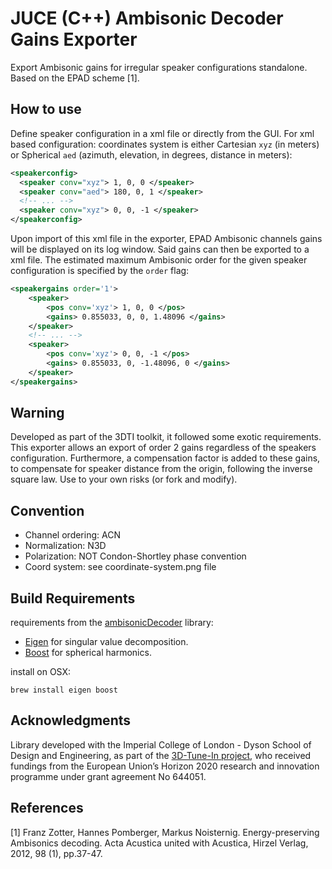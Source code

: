 # JUCE (C++) Ambisonic Decoder Gains Exporter

Export Ambisonic gains for irregular speaker configurations standalone. Based on the EPAD scheme [1].

## How to use

Define speaker configuration in a xml file or directly from the GUI. For xml based configuration: coordinates system is either Cartesian ``xyz`` (in meters) or Spherical ``aed`` (azimuth, elevation, in degrees, distance in meters):

```xml
<speakerconfig>
  <speaker conv="xyz"> 1, 0, 0 </speaker>
  <speaker conv="aed"> 180, 0, 1 </speaker>
  <!-- ... -->
  <speaker conv="xyz"> 0, 0, -1 </speaker>
</speakerconfig>
```
Upon import of this xml file in the exporter, EPAD Ambisonic channels gains will be displayed on its log window. Said gains can then be exported to a xml file. The estimated maximum Ambisonic order for the given speaker configuration is specified by the ``order`` flag:

```xml
<speakergains order='1'>
    <speaker>
        <pos conv='xyz'> 1, 0, 0 </pos>
        <gains> 0.855033, 0, 0, 1.48096 </gains>
    </speaker>
    <!-- ... -->
    <speaker>
        <pos conv='xyz'> 0, 0, -1 </pos>
        <gains> 0.855033, 0, -1.48096, 0 </gains>
    </speaker>
</speakergains>
```

## Warning

Developed as part of the 3DTI toolkit, it followed some exotic requirements. This exporter allows an export of order 2 gains regardless of the speakers configuration. Furthermore, a compensation factor is added to these gains, to compensate for speaker distance from the origin, following the inverse square law. Use to your own risks (or fork and modify).

## Convention
* Channel ordering: ACN
* Normalization: N3D
* Polarization: NOT Condon-Shortley phase convention
* Coord system: see coordinate-system.png file

## Build Requirements

requirements from the [ambisonicDecoder](https://github.com/PyrApple/ambisonicDecoder) library:
* [Eigen](http://eigen.tuxfamily.org) for singular value decomposition.
* [Boost](http://www.boost.org) for spherical harmonics.

install on OSX:
```
brew install eigen boost
```

## Acknowledgments

Library developed with the Imperial College of London - Dyson School of Design and Engineering, as part of the [3D-Tune-In project](http://3d-tune-in.eu/), who received fundings from the European Union’s Horizon 2020 research and innovation programme under grant agreement No 644051.

## References

[1] Franz Zotter, Hannes Pomberger, Markus Noisternig. Energy-preserving Ambisonics decoding. Acta Acustica united with Acustica, Hirzel Verlag, 2012, 98 (1), pp.37-47.
